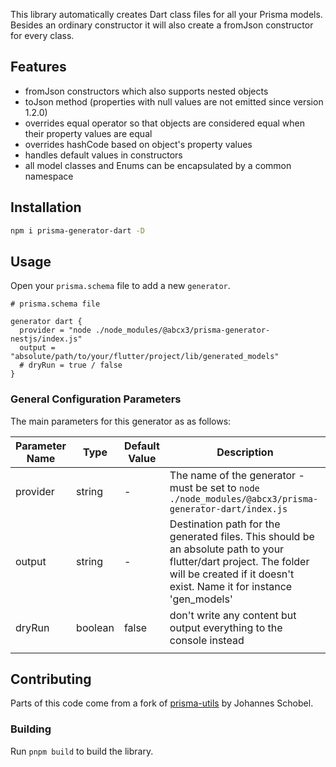 
This library automatically creates Dart class files for all your Prisma models. Besides an ordinary constructor it will also create a fromJson constructor for every class.

## Features

- fromJson constructors which also supports nested objects
- toJson method (properties with null values are not emitted since version 1.2.0)
- overrides equal operator so that objects are considered equal when their property values are equal
- overrides hashCode based on object's property values
- handles default values in constructors
- all model classes and Enums can be encapsulated by a common namespace

## Installation



```bash
npm i prisma-generator-dart -D
```


## Usage

Open your `prisma.schema` file to add a new `generator`.

```prisma
# prisma.schema file

generator dart {
  provider = "node ./node_modules/@abcx3/prisma-generator-nestjs/index.js"
  output = "absolute/path/to/your/flutter/project/lib/generated_models"
  # dryRun = true / false
}
```


### General Configuration Parameters

The main parameters for this generator as as follows:

| Parameter Name | Type    | Default Value | Description                                                                                                                                                                                                                                                                                                                                                                              |
| -------------- | ------- | ------------- | ---------------------------------------------------------------------------------------------------------------------------------------------------------------------------------------------------------------------------------------------------------------------------------------------------------------------------------------------------------------------------------------- |
| provider       | string  | -             | The name of the generator - must be set to `node ./node_modules/@abcx3/prisma-generator-dart/index.js`                                                                                                                                                                                                                                                                                                                       |
| output         | string  | -             | Destination path for the generated files. This should be an absolute path to your flutter/dart project. The folder will be created if it doesn't exist. Name it for instance 'gen_models' |
| dryRun         | boolean | false         | don't write any content but output everything to the console instead                                                                                                                                                                                                                                                                                                                     |
|                                                                                                                                                                                                                                                                                                  |



## Contributing

Parts of this code come from a fork of [prisma-utils]([https://github.com/prisma-utils/prisma-utils/) by Johannes Schobel.

### Building

Run `pnpm build` to build the library.


